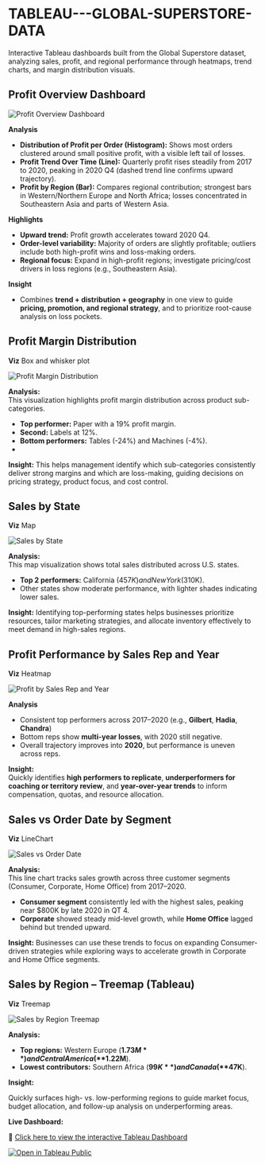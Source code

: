 # TABLEAU---GLOBAL-SUPERSTORE-DATA
Interactive Tableau dashboards built from the Global Superstore dataset, analyzing sales, profit, and regional performance through heatmaps, trend charts, and margin distribution visuals.

## Profit Overview Dashboard 

![Profit Overview Dashboard](profit_overview_dashboard.png)

**Analysis**
- **Distribution of Profit per Order (Histogram):** Shows most orders clustered around small positive profit, with a visible left tail of losses.
- **Profit Trend Over Time (Line):** Quarterly profit rises steadily from 2017 to 2020, peaking in 2020 Q4 (dashed trend line confirms upward trajectory).
- **Profit by Region (Bar):** Compares regional contribution; strongest bars in Western/Northern Europe and North Africa; losses concentrated in Southeastern Asia and parts of Western Asia.

**Highlights**
- **Upward trend:** Profit growth accelerates toward 2020 Q4.
- **Order-level variability:** Majority of orders are slightly profitable; outliers include both high-profit wins and loss-making orders.
- **Regional focus:** Expand in high-profit regions; investigate pricing/cost drivers in loss regions (e.g., Southeastern Asia).

**Insight**
- Combines **trend + distribution + geography** in one view to guide **pricing, promotion, and regional strategy**, and to prioritize root-cause analysis on loss pockets.



## Profit Margin Distribution 
**Viz** Box and whisker plot

![Profit Margin Distribution](profit_margin_distribution.png)

**Analysis:**  
This visualization highlights profit margin distribution across product sub-categories.

- **Top performer:** Paper with a 19% profit margin.  
- **Second:** Labels at 12%.  
- **Bottom performers:** Tables (-24%) and Machines (-4%).
- 
 **Insight:** This helps management identify which sub-categories consistently deliver strong margins and which are loss-making, guiding decisions on pricing strategy, product focus, and cost control.  
 
## Sales by State 
**Viz** Map

![Sales by State](state_sales_map.png)

**Analysis:**  
This map visualization shows total sales distributed across U.S. states.  

- **Top 2 performers:** California ($457K) and New York ($310K).  
- Other states show moderate performance, with lighter shades indicating lower sales.  

 **Insight:** Identifying top-performing states helps businesses prioritize resources, tailor marketing strategies, and allocate inventory effectively to meet demand in high-sales regions. 
 

## Profit Performance by Sales Rep and Year 

**Viz** Heatmap

![Profit by Sales Rep and Year](profit_by_salesrep_year_heatmap.png)


**Analysis**
- Consistent top performers across 2017–2020 (e.g., **Gilbert**, **Hadia**, **Chandra**)   
- Bottom reps show **multi-year losses**, with 2020 still negative.  
- Overall trajectory improves into **2020**, but performance is uneven across reps.

**Insight:**  
Quickly identifies **high performers to replicate**, **underperformers for coaching or territory review**, and **year-over-year trends** to inform compensation, quotas, and resource allocation.



 ## Sales vs Order Date by Segment 

 **Viz** LineChart
 

![Sales vs Order Date](sales_vs_orderdate_line.png)

**Analysis:**  
This line chart tracks sales growth across three customer segments (Consumer, Corporate, Home Office) from 2017–2020.  

- **Consumer segment** consistently led with the highest sales, peaking near $800K by late 2020 in QT 4.  
- **Corporate** showed steady mid-level growth, while **Home Office** lagged behind but trended upward.  

 **Insight:** Businesses can use these trends to focus on expanding Consumer-driven strategies while exploring ways to accelerate growth in Corporate and Home Office segments.  


 ## Sales by Region – Treemap (Tableau)

 **Viz** Treemap

![Sales by Region Treemap](region_sales_treemap.png)


**Analysis:**  
- **Top regions:** Western Europe (**$1.73M**) and Central America (**$1.22M**).   
- **Lowest contributors:** Southern Africa (**$99K**) and Canada (**$47K**).

**Insight:**  

Quickly surfaces high- vs. low-performing regions to guide market focus, budget allocation, and follow-up analysis on underperforming areas.





**Live Dashboard:**  

🔗 [Click here to view the interactive Tableau Dashboard](https://public.tableau.com/app/profile/lilian.wanjiku/viz/SuperStoreAnalysis_Dashboard/Dashboard2?publish=yes)

[![Open in Tableau Public](https://img.shields.io/badge/Tableau%20Public-View%20Dashboard-005B96?logo=tableau&logoColor=white)](https://public.tableau.com/app/profile/lilian.wanjiku/viz/SuperStoreAnalysis_Dashboard/Dashboard2?publish=yes)







